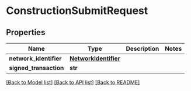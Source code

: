 # ConstructionSubmitRequest

## Properties
Name | Type | Description | Notes
------------ | ------------- | ------------- | -------------
**network_identifier** | [**NetworkIdentifier**](NetworkIdentifier.md) |  | 
**signed_transaction** | **str** |  | 

[[Back to Model list]](../README.md#documentation-for-models) [[Back to API list]](../README.md#documentation-for-api-endpoints) [[Back to README]](../README.md)

